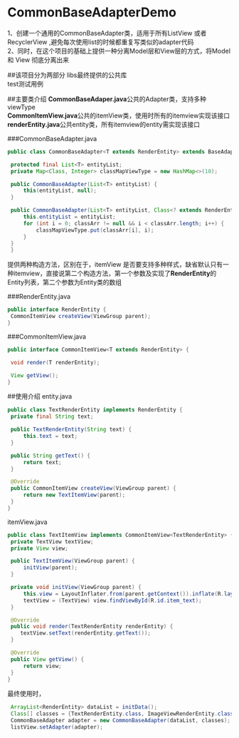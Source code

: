 # CommonBaseAdapterDemo
1、创建一个通用的CommonBaseAdapter类，适用于所有ListView 或者 RecyclerView ,避免每次使用list的时候都重复写类似的adapter代码<br>
2、同时，在这个项目的基础上提供一种分离Model层和View层的方式，将Model 和 View 彻底分离出来

##该项目分为两部分
libs最终提供的公共库<br>
test测试用例<br>

##主要类介绍
**CommonBaseAdaper.java**公共的Adapter类，支持多种viewType<br>
**CommonItemView.java**公共的itemView类，使用时所有的itemview实现该接口<br>
**renderEntity.java**公共entity类，所有itemview的entity需实现该接口<br>

###CommonBaseAdapter.java
   ```java
   public class CommonBaseAdapter<T extends RenderEntity> extends BaseAdapter {

    protected final List<T> entityList;
    private Map<Class, Integer> classMapViewType = new HashMap<>(10);

    public CommonBaseAdapter(List<T> entityList) {
        this(entityList, null);
    }

    public CommonBaseAdapter(List<T> entityList, Class<? extends RenderEntity>[] classArr) {
        this.entityList = entityList;
        for (int i = 0; classArr != null && i < classArr.length; i++) {
            classMapViewType.put(classArr[i], i);
        }
    }
    }
  ```
  提供两种构造方法，区别在于，itemView 是否要支持多种样式，缺省默认只有一种itemview，直接说第二个构造方法，第一个参数及实现了**RenderEntity**的Entity列表，第二个参数为Entity类的数组

###RenderEntity.java
   ```java
   public interface RenderEntity {
    CommonItemView createView(ViewGroup parent);
}
```
###CommonItemView.java
   ```java
   public interface CommonItemView<T extends RenderEntity> {

    void render(T renderEntity);

    View getView();
}
```
##使用介绍
entity.java
   ```java
   public class TextRenderEntity implements RenderEntity {
    private final String text;

    public TextRenderEntity(String text) {
        this.text = text;
    }

    public String getText() {
        return text;
    }

    @Override
    public CommonItemView createView(ViewGroup parent) {
        return new TextItemView(parent);
    }
   }
   ```
itemView.java
   ```java
   public class TextItemView implements CommonItemView<TextRenderEntity> {
    private TextView textView;
    private View view;

    public TextItemView(ViewGroup parent) {
        initView(parent);
    }

    private void initView(ViewGroup parent) {
        this.view = LayoutInflater.from(parent.getContext()).inflate(R.layout.item_text_layout, parent, false);
        textView = (TextView) view.findViewById(R.id.item_text);
    }

    @Override
    public void render(TextRenderEntity renderEntity) {
       textView.setText(renderEntity.getText());
    }

    @Override
    public View getView() {
        return view;
    }
   }
   ```
最终使用时，
   ```java
    ArrayList<RenderEntity> dataList = initData();
    Class[] classes = {TextRenderEntity.class, ImageViewRenderEntity.class, ButtonRenderEntity.class};
    CommonBaseAdapter adapter = new CommonBaseAdapter(dataList, classes);
    listView.setAdapter(adapter);
   ```
